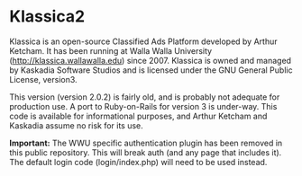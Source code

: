 # Klassica2

Klassica is an open-source Classified Ads Platform developed by Arthur Ketcham. It has been running at Walla Walla University (http://klassica.wallawalla.edu) since 2007. Klassica is owned and managed by Kaskadia Software Studios and is licensed under the GNU General Public License, version3.

This version (version 2.0.2) is fairly old, and is probably not adequate for production use. A port to Ruby-on-Rails for version 3 is under-way. This code is available for informational purposes, and Arthur Ketcham and Kaskadia assume no risk for its use.

**Important:** The WWU specific authentication plugin has been removed in this public repository. This will break auth (and any page that includes it). The default login code (login/index.php) will need to be used instead.
